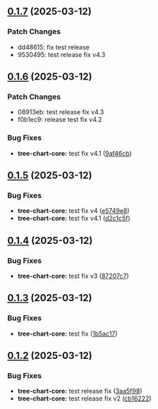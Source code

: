 ## [0.1.7](https://github.com/kamus1/tree-chart/compare/@bencamus/tree-chart-core@0.1.6...@bencamus/tree-chart-core@0.1.7) (2025-03-12)

### Patch Changes

- dd48615: fix test release
- 9530495: test release fix v4.3

## [0.1.6](https://github.com/kamus1/tree-chart/compare/@bencamus/tree-chart-core@0.1.5...@bencamus/tree-chart-core@0.1.6) (2025-03-12)

### Patch Changes

- 08913eb: test release fix v4.3
- f0b1ec9: release test fix v4.2

### Bug Fixes

- **tree-chart-core:** test fix v4.1 ([9af46cb](https://github.com/kamus1/tree-chart/commit/9af46cb4d2bacfa495e2f4dde7461752af93b87f))

## [0.1.5](https://github.com/kamus1/tree-chart/compare/@bencamus/tree-chart-core@0.1.4...@bencamus/tree-chart-core@0.1.5) (2025-03-12)

### Bug Fixes

- **tree-chart-core:** test fix v4 ([e5749e8](https://github.com/kamus1/tree-chart/commit/e5749e8619ee3fefa37a2cb64131321200ca4288))
- **tree-chart-core:** test fix v4.1 ([d2c1c5f](https://github.com/kamus1/tree-chart/commit/d2c1c5f756ef79bcd14d292ad1c48910c9c0a03f))

## [0.1.4](https://github.com/kamus1/tree-chart/compare/@bencamus/tree-chart-core@0.1.3...@bencamus/tree-chart-core@0.1.4) (2025-03-12)

### Bug Fixes

- **tree-chart-core:** test fix v3 ([87207c7](https://github.com/kamus1/tree-chart/commit/87207c76ab3863f815871250a640ce2589fe7f72))

## [0.1.3](https://github.com/kamus1/tree-chart/compare/@bencamus/tree-chart-core@0.1.2...@bencamus/tree-chart-core@0.1.3) (2025-03-12)

### Bug Fixes

- **tree-chart-core:** test fix ([1b5ac17](https://github.com/kamus1/tree-chart/commit/1b5ac177955f568c669a734dda8353f42fe98691))

## [0.1.2](https://github.com/kamus1/tree-chart/compare/@bencamus/tree-chart-core@0.1.1...@bencamus/tree-chart-core@0.1.2) (2025-03-12)

### Bug Fixes

- **tree-chart-core:** test release fix ([3aa5f98](https://github.com/kamus1/tree-chart/commit/3aa5f985a4dba0c8154532a94c15481765a74d71))
- **tree-chart-core:** test release fix v2 ([cb16222](https://github.com/kamus1/tree-chart/commit/cb16222238818cb1579fc29d02a026cc00dc0744))